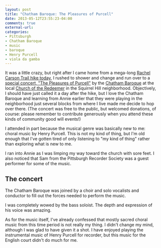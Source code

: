 ```yaml
---
layout: post
title: "Chatham Baroque: The Pleasures of Purcell"
date: 2013-05-12T23:55:23-04:00
comments: true
external-url: 
categories:
- Pittsburgh
- Chatham Baroque
- music
- baroque
- Henry Purcell
- viola da gamba
---
```

It was a little crazy, but right after I came home from a mega-long [Rachel Carson Trail hike today](/blog/2013/05/12/my-rachel-carson-trail-hike-for-the-year/), I rushed to shower and change and run over to a [special concert, "The Pleasures of Purcell"](http://www.chathambaroque.org/events/pleasures-purcell) by the [Chatham Baroque](http://www.chathambaroque.org/) at the local [Church of the Redeemer](http://www.redeemerpittsburgh.org/) in the Squirrel Hill neighborhood. Objectively, I should have just called it a day after the hike, but I love the Chatham Baroque and learning from Annie earlier that they were playing in the neighborhood just several blocks from where I live made me decide to hop over there. (The concert was free to the public, but welcomed donations, of course: please remember to contribute generously when you attend these kinds of community good will events!)

I attended in part because the musical genre was basically new to me: choral music by Henry Purcell. This is not my kind of thing, but I'm old enough that I've gotten tired of only listening to "my kind of thing" rather than exploring what is new to me.

I ran into Annie as I was limping my way toward the church with sore feet. I also noticed that Sam from the Pittsburgh Recorder Society was a guest performer for some of the music.

## The concert

The Chatham Baroque was joined by a choir and solo vocalists and conductor to fill out the forces needed to perform the music.

I was completely wowed by the bass soloist. The depth and expression of his voice was amazing.

As for the music itself, I've already confessed that mostly sacred choral music from this time period is not really my thing. I didn't change my mind, although I was glad to have given it a shot. I have enjoyed playing the instrumental music of Henry Purcell for recorder, but this music for the English court didn't do much for me.

